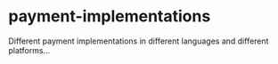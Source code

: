 # payment-implementations
Different payment implementations in different languages and different platforms...
